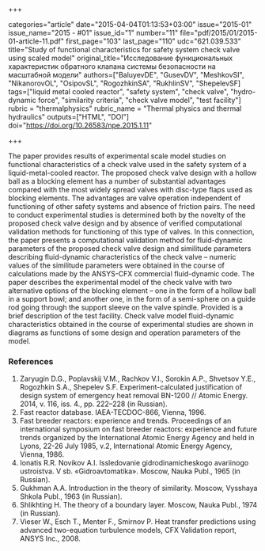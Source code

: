 +++

categories="article"
date="2015-04-04T01:13:53+03:00"
issue="2015-01"
issue_name="2015 - #01"
issue_id="1"
number="11"
file="pdf/2015/01/2015-01-article-11.pdf"
first_page="103"
last_page="110"
udc="621.039.533"
title="Study of functional characteristics for safety system check valve using scaled model"
original_title="Исследование функциональных характеристик обратного клапана системы безопасности на масштабной модели"
authors=["BaluyevDE", "GusevDV", "MeshkovSI", "NikanorovOL", "OsipovSL", "RogozhkinSA", "RukhlinSV", "ShepelevSF]
tags=["liquid metal cooled reactor", "safety system", "check valve", "hydro-dynamic force", "similarity criteria", "check valve model", "test facility"]
rubric = "thermalphysics"
rubric_name = "Thermal physics and thermal hydraulics"
outputs=["HTML", "DOI"]
doi="https://doi.org/10.26583/npe.2015.1.11"

+++

The paper provides results of experimental scale model studies on functional characteristics of a check valve used in the safety system of a liquid-metal-cooled reactor. The proposed check valve design with a hollow ball as a blocking element has a number of substantial advantages compared with the most widely spread valves with disc-type flaps used as blocking elements. The advantages are valve operation independent of functioning of other safety systems and absence of friction pairs. The need to conduct experimental studies is determined both by the novelty of the proposed check valve design and by absence of verified computational validation methods for functioning of this type of valves. In this connection, the paper presents a computational validation method for fluid-dynamic parameters of the proposed check valve design and similitude parameters describing fluid-dynamic characteristics of the check valve – numeric values of the similitude parameters were obtained in the course of calculations made by the ANSYS-CFX commercial fluid-dynamic code. The paper describes the experimental model of the check valve with two alternative options of the blocking element – one in the form of a hollow ball in a support bowl; and another one, in the form of a semi-sphere on a guide rod going through the support sleeve on the valve spindle. Provided is a brief description of the test facility. Check valve model fluid-dynamic characteristics obtained in the course of experimental studies are shown in diagrams as functions of some design and operation parameters of the model.

### References

1. Zaryugin D.G., Poplavskij V.M., Rachkov V.I., Sorokin A.P., Shvetsov Y.E., Rogozhkin S.A., Shepelev S.F. Experiment-calculated justification of design system of emergency heat removal BN-1200 // Atomic Energy. 2014, v. 116, iss. 4., pp. 222–228 (in Russian).
2. Fast reactor database. IAEA-TECDOC-866, Vienna, 1996.
3. Fast breeder reactors: experience and trends. Proceedings of an international symposium on fast breeder reactors: experience and future trends organized by the International Atomic Energy Agency and held in Lyons, 22-26 July 1985, v.2, International Atomic Energy Agency, Vienna, 1986.
4. Ionatis R.R. Novikov A.I. Issledovanie gidrodinamicheskogo avariinogo ustroistva. V sb. «Gidroavtomatika». Moscow, Nauka Publ., 1965 (in Russian).
5. Gukhman А.А. Introduction in the theory of similarity. Moscow, Vysshaya Shkola Publ., 1963 (in Russian).
6. Shlikhting H. The theory of a boundary layer. Moscow, Nauka Publ., 1974 (in Russian).
7. Vieser W., Esch T., Menter F., Smirnov P. Heat transfer predictions using advanced two-equation turbulence models, CFX Validation report, ANSYS Inc., 2008.
